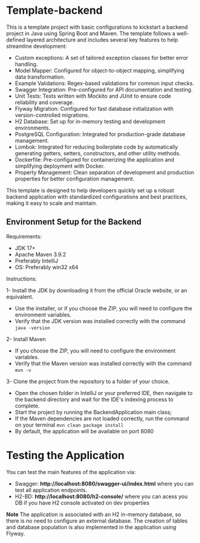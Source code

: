 # Template-backend

This is a template project with basic configurations to kickstart a backend project in Java using Spring Boot and Maven. The template follows a well-defined layered architecture and includes several key features to help streamline development:

*   Custom exceptions: A set of tailored exception classes for better error handling.
*   Model Mapper: Configured for object-to-object mapping, simplifying data transformation.
*   Example Validations: Regex-based validations for common input checks.
*   Swagger Integration: Pre-configured for API documentation and testing.
*   Unit Tests: Tests written with Mockito and JUnit to ensure code reliability and coverage.
*   Flyway Migration: Configured for fast database initialization with version-controlled migrations.
*   H2 Database: Set up for in-memory testing and development environments.
*   PostgreSQL Configuration: Integrated for production-grade database management.
*   Lombok: Integrated for reducing boilerplate code by automatically generating getters, setters, constructors, and other utility methods.
*   Dockerfile: Pre-configured for containerizing the application and simplifying deployment with Docker.
*   Property Management: Clean separation of development and production properties for better configuration management.

This template is designed to help developers quickly set up a robust backend application with standardized configurations and best practices, making it easy to scale and maintain.

## Environment Setup for the Backend

Requirements:

* JDK 17+
* Apache Maven 3.9.2 
* Preferably IntelliJ
* OS: Preferably win32 x64

Instructions:

1- Install the JDK by downloading it from the official Oracle website, or an equivalent.
  * Use the installer, or if you choose the ZIP, you will need to configure the environment variables.
  * Verify that the JDK version was installed correctly with the command ```java -version```
  
2- Install Maven
  * If you choose the ZIP, you will need to configure the environment variables.
  * Verify that the Maven version was installed correctly with the command ```mvn -v```

3- Clone the project from the repository to a folder of your choice.
  * Open the chosen folder in IntelliJ or your preferred IDE, then navigate to the backend directory and wait for the IDE's indexing process to complete.
  * Start the project by running the BackendApplication main class;
  * If the Maven dependencies are not loaded correctly, run the command on your terminal ```mvn clean package install```
  * By default, the application will be available on port 8080

# Testing the Application
You can test the main features of the application via:
  * Swagger: **http://localhost:8080/swagger-ui/index.html** where you can test all application endpoints.
  * H2-BD: **http://localhost:8080/h2-console/** where you can acess you DB if you have H2 console activated on dev properties

**Note** The application is associated with an H2 in-memory database, so there is no need to configure an external database. The creation of tables and database population is also implemented in the application using Flyway.

